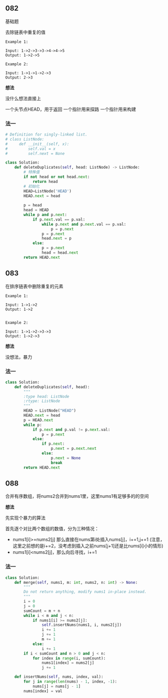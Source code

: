 ## 082

基础题

去除链表中重复的值

```
Example 1:

Input: 1->2->3->3->4->4->5
Output: 1->2->5

Example 2:

Input: 1->1->1->2->3
Output: 2->3
```

**想法**

没什么想法直接上

一个头节点HEAD，用于返回
一个指针用来探路
一个指针用来构建

### 法一

```py
# Definition for singly-linked list.
# class ListNode:
#     def __init__(self, x):
#         self.val = x
#         self.next = None

class Solution:
    def deleteDuplicates(self, head: ListNode) -> ListNode:
        # 特殊值
        if not head or not head.next:
            return head
        # 初始化
        HEAD=ListNode('HEAD')
        HEAD.next = head
        
        p = head
        head = HEAD
        while p and p.next:
            if p.next.val == p.val:
                while p.next and p.next.val == p.val:
                    p = p.next
                p = p.next
                head.next = p
            else:
                p = p.next
                head = head.next
        return HEAD.next
```

## 083

在排序链表中删除重复的元素

```
Example 1:

Input: 1->1->2
Output: 1->2


Example 2:

Input: 1->1->2->3->3
Output: 1->2->3
```

**想法**

没想法，暴力

### 法一

```py
class Solution:
    def deleteDuplicates(self, head):
        """
        :type head: ListNode
        :rtype: ListNode
        """
        HEAD = ListNode("HEAD")
        HEAD.next = head
        p = HEAD.next
        while p:
            if p.next and p.val != p.next.val:
                p = p.next
            else:
                if p.next:
                    p.next = p.next.next
                else:
                    p.next = None
                    break
        return HEAD.next
```

## 088

合并有序数组，将nums2合并到nums1里，这里nums1有足够多的的空间

**想法**

先实现个暴力的算法

首先逐个对比两个数组的数值，分为三种情况：

* nums1[i]>=nums2[j] 那么直接在nums第i处插入nums[j]，i+=1,j+=1  (注意，这里之前想的是i+=2，没考虑到插入之前nums[j+1]还是比nums[i]小的情形)
* nums1[i]<nums2[j]，那么向后寻找，i+=1

### 法一

```py
class Solution:
    def merge(self, nums1, m: int, nums2, n: int) -> None:
        """
        Do not return anything, modify nums1 in-place instead.
        """
        i = 0
        j = 0
        sumCount = m + n
        while i < m and j < n:
            if nums1[i] >= nums2[j]:
                self.insertNums(nums1, i, nums2[j])
                i += 1
                j += 1
                m += 1
            else:
                i += 1
        if i < sumCount and n > 0 and j < n:
            for index in range(i, sumCount):
                nums1[index] = nums2[j]
                j += 1

    def insertNums(self, nums, index, val):
        for j in range(len(nums) - 1, index, -1):
            nums[j] = nums[j - 1]
        nums[index] = val
```

